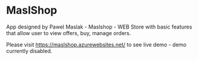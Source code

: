 # MaslShop

App designed by Pawel Maslak - Maslshop - WEB Store with basic features that allow user to view offers, buy, manage orders. 

Please visit https://maslshop.azurewebsites.net/ to see live demo - demo currently disabled.
